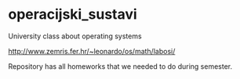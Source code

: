 # operacijski_sustavi
University class about operating systems

http://www.zemris.fer.hr/~leonardo/os/math/labosi/

Repository has all homeworks that we needed to do during semester.
